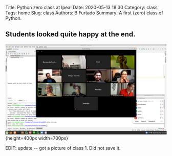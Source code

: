 Title: Python zero class at Ipea!
Date: 2020-05-13 18:30
Category: class
Tags: home
Slug: class
Authors: B Furtado
Summary: A first (zero) class of Python.

## Students looked quite happy at the end.

![a phantom image](images/zoom_class.png){height=400px width=700px}

EDIT: update -- got a picture of class 1. Did not save it.